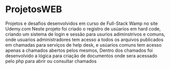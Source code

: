 # ProjetosWEB
Projetos e desafios desenvolvidos em curso de Full-Stack Wamp no site Udemy.com
Neste projeto foi criado o registro de usúarios em hard code, criando um sistema de login e sessão para usurios adiminstrivos e comuns,
onde usuarios administradores tem acesso a todos os arquivos publicados em chamadas para serviços de help desk, e usúarios comuns tem acesso apenas a chamados abertos pelos mesmos,
Dentro dos chamados foi desenvolvido a lógica para criação de documentos onde sera acessado pelo php para abrir ou consultar chamados
